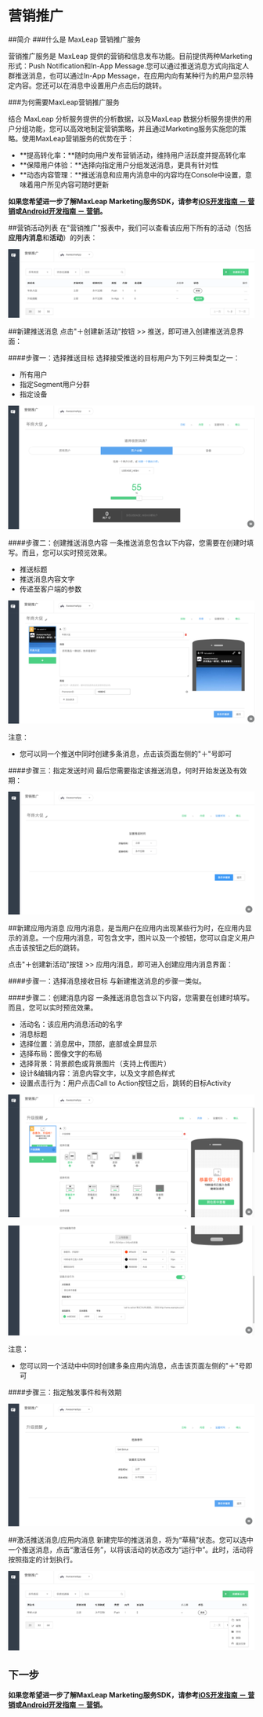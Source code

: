 # 营销推广
##简介
###什么是 MaxLeap 营销推广服务

营销推广服务是 MaxLeap 提供的营销和信息发布功能。目前提供两种Marketing形式：Push Notification和In-App Message.您可以通过推送消息方式向指定人群推送消息，也可以通过In-App Message，在应用内向有某种行为的用户显示特定内容。您还可以在消息中设置用户点击后的跳转。

###为何需要MaxLeap营销推广服务

结合 MaxLeap 分析服务提供的分析数据，以及MaxLeap 数据分析服务提供的用户分组功能，您可以高效地制定营销策略，并且通过Marketing服务实施您的策略。使用MaxLeap营销服务的优势在于：

* **提高转化率：**随时向用户发布营销活动，维持用户活跃度并提高转化率
* **保障用户体验：**选择向指定用户分组发送消息，更具有针对性
* **动态内容管理：**推送消息和应用内消息中的内容均在Console中设置，意味着用户所见内容可随时更新


**如果您希望进一步了解MaxLeap Marketing服务SDK，请参考[iOS开发指南 － 营销](ML_DOCS_GUIDE_LINK_PLACEHOLDER_IOS#MARKETING_ZH)或[Android开发指南 － 营销](ML_DOCS_GUIDE_LINK_PLACEHOLDER_ANDROID#MARKETING_ZH)。**

##营销活动列表
在"营销推广"报表中，我们可以查看该应用下所有的活动（包括**应用内消息**和**活动**）的列表：

![imgMCampaignList.png](../../../images/imgMCampaignList.png)

##新建推送消息
点击"＋创建新活动"按钮 >> 推送，即可进入创建推送消息界面：

####步骤一：选择推送目标
选择接受推送的目标用户为下列三种类型之一：

* 所有用户
* 指定Segment用户分群
* 指定设备

![imgMAddPush1.png](../../../images/imgMAddPush1.png)

####步骤二：创建推送消息内容
一条推送消息包含以下内容，您需要在创建时填写。而且，您可以实时预览效果。

* 推送标题
* 推送消息内容文字
* 传递至客户端的参数

![imgMAddPush2.png.png](../../../images/imgMAddPush2.png)

注意：

* 您可以同一个推送中同时创建多条消息，点击该页面左侧的"＋"号即可

####步骤三：指定发送时间
最后您需要指定该推送消息，何时开始发送及有效期：

![imgMAddPush3.png](../../../images/imgMAddPush3.png)

##新建应用内消息
应用内消息，是当用户在应用内出现某些行为时，在应用内显示的消息。一个应用内消息，可包含文字，图片以及一个按钮，您可以自定义用户点击该按钮之后的跳转。

点击"＋创建新活动"按钮 >> 应用内消息，即可进入创建应用内消息界面：

####步骤一：选择消息接收目标
与新建推送消息的步骤一类似。

####步骤二：创建消息内容
一条推送消息包含以下内容，您需要在创建时填写。而且，您可以实时预览效果。

* 活动名：该应用内消息活动的名字
* 消息标题
* 选择位置：消息居中，顶部，底部或全屏显示
* 选择布局：图像文字的布局
* 选择背景：背景颜色或背景图片（支持上传图片）
* 设计&编辑内容：消息内容文字，以及文字颜色样式
* 设置点击行为：用户点击Call to Action按钮之后，跳转的目标Activity


![imgMAddMsg2.png](../../../images/imgMAddMsg2.png)

![imgMAddMsg2-2.png](../../../images/imgMAddMsg2-2.png)

注意：

* 您可以同一个活动中中同时创建多条应用内消息，点击该页面左侧的"＋"号即可

####步骤三：指定触发事件和有效期

![imgMAddMsg3.png](../../../images/imgMAddMsg3.png)

##激活推送消息/应用内消息
新建完毕的推送消息，将为“草稿”状态。您可以选中一个推送消息，点击“激活任务”，以将该活动的状态改为“运行中”。此时，活动将按照指定的计划执行。

![imgMActivatePush.png](../../../images/imgMActivatePush.png)

## 下一步
**如果您希望进一步了解MaxLeap Marketing服务SDK，请参考[iOS开发指南 － 营销](ML_DOCS_GUIDE_LINK_PLACEHOLDER_IOS#MARKETING_ZH)或[Android开发指南 － 营销](ML_DOCS_GUIDE_LINK_PLACEHOLDER_ANDROID#MARKETING_ZH)。**
